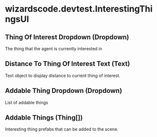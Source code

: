 # wizardscode.devtest.InterestingThingsUI

## Thing Of Interest Dropdown (Dropdown)

The thing that the agent is currently interested in


## Distance To Thing Of Interest Text (Text)

Text object to display distance to current thing of interest.


## Addable Thing Dropdown (Dropdown)

List of addable things


## Addable Things (Thing[])

Interesting thing prefabs that can be added to the scene.

